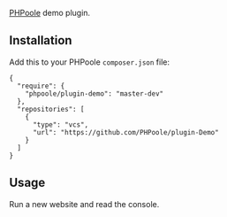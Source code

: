 [PHPoole](http://phpoole.narno.org) demo plugin.

Installation
------------

Add this to your PHPoole ```composer.json``` file:

    {
      "require": {
        "phpoole/plugin-demo": "master-dev"
      },
      "repositories": [
        {
          "type": "vcs",
          "url": "https://github.com/PHPoole/plugin-Demo"
        }
      ]
    }

Usage
-----

Run a new website and read the console.
